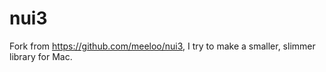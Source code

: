 nui3
====

Fork from https://github.com/meeloo/nui3, I try to make a smaller, slimmer library for Mac.

